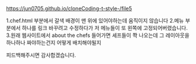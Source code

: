 https://jun0705.github.io/cloneCoding-t-style-/file5






1.chef.html 부분에서 갈색 배경이 맨 위에 있어야하는데 움직이지 않습니다
2.메뉴 부분에서 하나를 링크 바꾸려고 수정하다가 저 메뉴들이 또 왼쪽에 고정되어버렸습니다.
3.원래 웹사이트에서 about the chefs 들어가면 셰프들이 쫙 나오는데 그 레이아웃을 하나하나 짜야하는건지 어떻게 배치해야될지 

피드백해주시면 감사합겠습니다.
